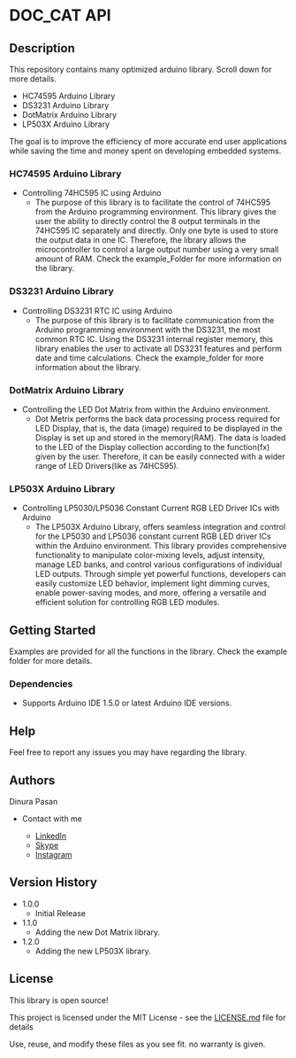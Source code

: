 # DOC_CAT API

## Description
This repository contains many optimized arduino library. Scroll down for more details.
  * HC74595 Arduino Library
  * DS3231 Arduino Library
  * DotMatrix Arduino Library
  * LP503X Arduino Library

The goal is to improve the efficiency of more accurate end user applications while saving the time and money spent on developing embedded systems.

### HC74595 Arduino Library
* Controlling 74HC595 IC using Arduino
  * The purpose of this library is to facilitate the control of 74HC595 from the Arduino programming environment. This library gives the user the ability to directly control the 8 output terminals in the 74HC595 IC separately and directly. Only one byte is used to store the output data in one IC. Therefore, the library allows the microcontroller to control a large output number using a very small amount of RAM. Check the example_Folder for more information on the library.

### DS3231 Arduino Library

* Controlling DS3231 RTC IC using Arduino
  *  The purpose of this library is to facilitate communication from the Arduino programming environment with the DS3231, the most common RTC IC. Using the DS3231 internal register memory, this library enables the user to activate all DS3231 features and perform date and time calculations. Check the example_folder for more information about the library.

### DotMatrix Arduino Library

* Controlling the LED Dot Matrix from within the Arduino environment.
  *  Dot Metrix performs the back data processing process required for LED Display, that is, the data (image) required to be displayed in the Display is set up and stored in the memory(RAM). The data is loaded to the LED of the Display collection according to the function(fx) given by the user. Therefore, it can be easily connected with a wider range of LED Drivers(like as 74HC595).

### LP503X Arduino Library
* Controlling LP5030/LP5036 Constant Current RGB LED Driver ICs with Arduino
  *  The LP503X Arduino Library, offers seamless integration and control for the LP5030 and LP5036 constant current RGB LED driver ICs within the Arduino environment. This library provides comprehensive functionality to manipulate color-mixing levels, adjust intensity, manage LED banks, and control various configurations of individual LED outputs. Through simple yet powerful functions, developers can easily customize LED behavior, implement light dimming curves, enable power-saving modes, and more, offering a versatile and efficient solution for controlling RGB LED modules.

## Getting Started

Examples are provided for all the functions in the library. Check the example folder for more details.

### Dependencies

* Supports Arduino IDE 1.5.0 or latest Arduino IDE versions.

## Help

Feel free to report any issues you may have regarding the library.

## Authors

Dinura Pasan

* Contact with me

  * [LinkedIn](https://www.linkedin.com/in/dinurapasan/)
  * [Skype](https://join.skype.com/invite/uLRTig6P7dg0)
  * [Instagram](https://instagram.com/pasandinura?igshid=OGQ5ZDc2ODK2ZA==)

## Version History

* 1.0.0
    * Initial Release
* 1.1.0
    * Adding the new Dot Matrix library.
* 1.2.0
    * Adding the new LP503X library.

## License

This library is open source!

This project is licensed under the MIT License - see the [LICENSE.md](https://github.com/DinuraPasan/DOC_CAT/blob/main/LICENSE.md) file for details

Use, reuse, and modify these files as you see fit. no warranty is given.
